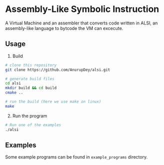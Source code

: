 # Assembly-Like Symbolic Instruction
A Virtual Machine and an assembler that converts code written in ALSI, an 
assembly-like language to bytcode the VM can excecute.

## Usage
1. Build
  ```sh
  # clone this repository
  git clone https://github.com/AnurupDey/alsi.git

  # generate build files
  cd alsi
  mkdir build && cd build
  cmake ..

  # run the build (here we use make on linux)
  make
  ```
2. Run the program
  ```sh
  # Run one of the examples
  ./alsi
  ```

## Examples
Some example programs can be found in `example_programs` directory.
